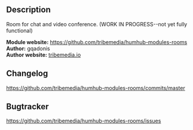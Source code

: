 ## Description

Room for chat and video conference. (WORK IN PROGRESS--not yet fully functional)

__Module website:__ <https://github.com/tribemedia/humhub-modules-rooms>   
__Author:__ gqadonis  
__Author website:__ [tribemedia.io](http://www.tribemedia.io)

## Changelog

<https://github.com/tribemedia/humhub-modules-rooms/commits/master>

## Bugtracker

<https://github.com/tribemedia/humhub-modules-rooms/issues>
